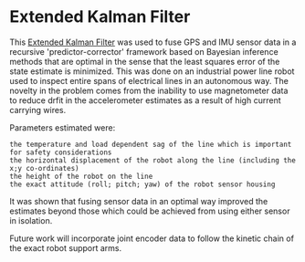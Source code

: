 # Extended Kalman Filter

This [Extended Kalman Filter](https://en.wikipedia.org/wiki/Extended_Kalman_filter#Predict) was used to fuse GPS and IMU sensor data in a recursive 'predictor-corrector' framework based on Bayesian inference methods that are optimal in the sense that the least squares error of the state estimate is minimized. This was done on an industrial power line robot used to inspect entire spans of electrical lines in an autonomous way. The novelty in the problem comes from the inability to use magnetometer data to reduce drfit in the accelerometer estimates as a result of high current carrying wires. 

Parameters estimated were:

    the temperature and load dependent sag of the line which is important for safety considerations
    the horizontal displacement of the robot along the line (including the x;y co-ordinates)
    the height of the robot on the line
    the exact attitude (roll; pitch; yaw) of the robot sensor housing

It was shown that fusing sensor data in an optimal way improved the estimates beyond those which could be achieved from using either sensor in isolation. 

Future work will incorporate joint encoder data to follow the kinetic chain of the exact robot support arms. 


    

